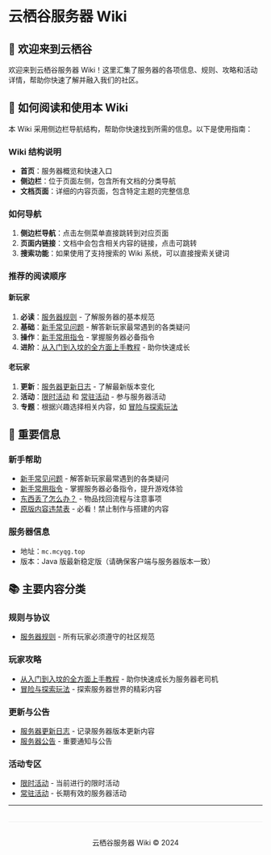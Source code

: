 # 云栖谷服务器 Wiki

## 👋 欢迎来到云栖谷

欢迎来到云栖谷服务器 Wiki！这里汇集了服务器的各项信息、规则、攻略和活动详情，帮助你快速了解并融入我们的社区。

## 📖 如何阅读和使用本 Wiki

本 Wiki 采用侧边栏导航结构，帮助你快速找到所需的信息。以下是使用指南：

### Wiki 结构说明
- **首页**：服务器概览和快速入口
- **侧边栏**：位于页面左侧，包含所有文档的分类导航
- **文档页面**：详细的内容页面，包含特定主题的完整信息

### 如何导航
1. **侧边栏导航**：点击左侧菜单直接跳转到对应页面
2. **页面内链接**：文档中会包含相关内容的链接，点击可跳转
3. **搜索功能**：如果使用了支持搜索的 Wiki 系统，可以直接搜索关键词

### 推荐的阅读顺序

#### 新玩家
1. **必读**：[服务器规则](rules) - 了解服务器的基本规范
2. **基础**：[新手常见问题](faq) - 解答新玩家最常遇到的各类疑问
3. **操作**：[新手常用指令](commands) - 掌握服务器必备指令
4. **进阶**：[从入门到入坟的全方面上手教程](guide) - 助你快速成长

#### 老玩家
1. **更新**：[服务器更新日志](changelog) - 了解最新版本变化
2. **活动**：[限时活动](timed-events) 和 [常驻活动](ongoing-events) - 参与服务器活动
3. **专题**：根据兴趣选择相关内容，如 [冒险与探索玩法](adventure)

## 📌 重要信息

### 新手帮助
- [新手常见问题](faq) - 解答新玩家最常遇到的各类疑问
- [新手常用指令](commands) - 掌握服务器必备指令，提升游戏体验
- [东西丢了怎么办？](lost-items) - 物品找回流程与注意事项
- [原版内容违禁表](prohibited-structures) - 必看！禁止制作与搭建的内容

### 服务器信息
- 地址：`mc.mcyqg.top`
- 版本：Java 版最新稳定版（请确保客户端与服务器版本一致）

## 📚 主要内容分类

### 规则与协议
- [服务器规则](rules) - 所有玩家必须遵守的社区规范

### 玩家攻略
- [从入门到入坟的全方面上手教程](guide) - 助你快速成长为服务器老司机
- [冒险与探索玩法](adventure) - 探索服务器世界的精彩内容

### 更新与公告
- [服务器更新日志](changelog) - 记录服务器版本更新内容
- [服务器公告](announcements) - 重要通知与公告

### 活动专区
- [限时活动](timed-events) - 当前进行的限时活动
- [常驻活动](ongoing-events) - 长期有效的服务器活动

---

<div style="text-align: center; margin-top: 32px; padding-top: 16px; border-top: 1px solid #eee;">
  <p>云栖谷服务器 Wiki &copy; 2024</p>
</div>
